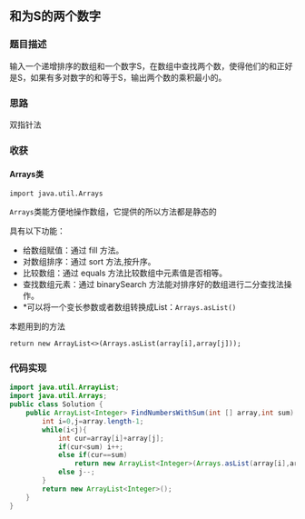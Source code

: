 ## 和为S的两个数字

### 题目描述

输入一个递增排序的数组和一个数字S，在数组中查找两个数，使得他们的和正好是S，如果有多对数字的和等于S，输出两个数的乘积最小的。

### 思路

双指针法

### 收获

#### Arrays类

`import java.util.Arrays`

`Arrays`类能方便地操作数组，它提供的所以方法都是静态的

具有以下功能：

* 给数组赋值：通过 fill 方法。
* 对数组排序：通过 sort 方法,按升序。
* 比较数组：通过 equals 方法比较数组中元素值是否相等。
* 查找数组元素：通过 binarySearch 方法能对排序好的数组进行二分查找法操作。
* *可以将一个变长参数或者数组转换成List：`Arrays.asList()`

本题用到的方法

`return new ArrayList<>(Arrays.asList(array[i],array[j]));`

### 代码实现

```java
import java.util.ArrayList;
import java.util.Arrays;
public class Solution {
    public ArrayList<Integer> FindNumbersWithSum(int [] array,int sum) {
        int i=0,j=array.length-1;
        while(i<j){
            int cur=array[i]+array[j];
            if(cur<sum) i++;
            else if(cur==sum)
                return new ArrayList<Integer>(Arrays.asList(array[i],array[j]));
            else j--;
        }
        return new ArrayList<Integer>();
    }
}
```

